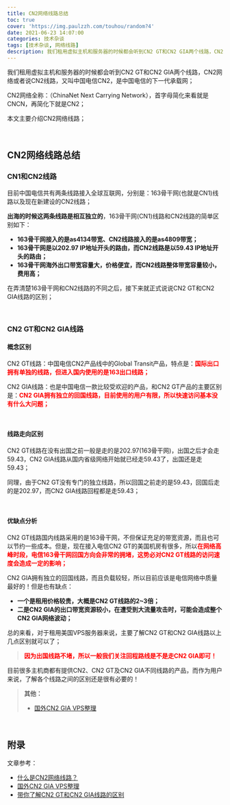 ```yaml
---
title: CN2网络线路总结
toc: true
cover: 'https://img.paulzzh.com/touhou/random?4'
date: 2021-06-23 14:07:00
categories: 技术杂谈
tags: [技术杂谈, 网络线路]
description: 我们租用虚拟主机和服务器的时候都会听到CN2 GT和CN2 GIA两个线路，CN2网络或者说CN2线路，又叫中国电信CN2，是中国电信的下一代承载网；CN2网络全称：（ChinaNet Next Carrying Network），首字母简化来看就是CNCN，再简化下就是CN2；本文主要介绍CN2网络线路；
---
```


我们租用虚拟主机和服务器的时候都会听到CN2 GT和CN2 GIA两个线路，CN2网络或者说CN2线路，又叫中国电信CN2，是中国电信的下一代承载网；

CN2网络全称：（ChinaNet Next Carrying Network），首字母简化来看就是CNCN，再简化下就是CN2；

本文主要介绍CN2网络线路；

<br/>

<!--more-->

## **CN2网络线路总结**

### **CN1和CN2线路**

目前中国电信共有两条线路接入全球互联网，分别是：163骨干网(也就是CN1)线路以及现在新建设的CN2线路；

**出海的时候这两条线路是相互独立的**，163骨干网(CN1)线路和CN2线路的简单区别如下：

-   **163骨干网接入的是as4134带宽、CN2线路接入的是as4809带宽；**
-   **163骨干网是以202.97 IP地址开头的路由，而CN2线路是以59.43 IP地址开头的路由；**
-   **163骨干网海外出口带宽容量大，价格便宜，而CN2线路整体带宽容量较小，费用高；**

在弄清楚163骨干网和CN2线路的不同之后，接下来就正式说说CN2 GT和CN2 GIA线路的区别；

<br/>

### **CN2 GT和CN2 GIA线路**

#### **概念区别**

CN2 GT线路：中国电信CN2产品线中的Global Transit产品，特点是：<font color="#f00">**国际出口拥有单独的线路，但进入国内使用的是163出口线路；**</font>

CN2 GIA线路：也是中国电信一款比较受欢迎的产品，和CN2 GT产品的主要区别是：<font color="#f00">**CN2 GIA拥有独立的回国线路，目前使用的用户有限，所以快速访问基本没有什么大问题；**</font>

<br/>

#### **线路走向区别**

CN2 GT线路在没有出国之前一般是走的是202.97(163骨干网)，出国之后才会走59.43，CN2 GIA线路从国内省级网络开始就已经走59.43了，出国还是走59.43；

同理，由于CN2 GT没有专门的独立线路，所以回国之前走的是59.43，回国后走的是202.97，而CN2 GIA线路回程都是走59.43；

<br/>

#### **优缺点分析**

CN2 GT线路国内线路采用的是163骨干网，不但保证充足的带宽资源，而且也可以节约一些成本。但是，现在接入电信CN2 GT的美国机房有很多，所以<font color="#f00">**在网络高峰时段，电信163骨干网回国方向会非常的拥堵，这势必对CN2 GT线路的访问速度会造成一定的影响；**</font>

CN2 GIA拥有独立的回国线路，而且负载较轻，所以目前应该是电信网络中质量最好的！但是也有缺点：

-   **一个是租用价格较贵，大概是CN2 GT线路的2~3倍；**
-   **二是CN2 GIA的出口带宽资源较小，在遭受到大流量攻击时，可能会造成整个CN2 GIA网络波动；**

总的来看，对于租用美国VPS服务器来说，主要了解CN2 GT和CN2 GIA线路以上几点区别就可以了；

>   <font color="#f00">**因为出国线路不堵，所以一般我们关注回程路线是不是走CN2 GIA即可！**</font>

目前很多主机商都有提供CN2、CN2 GT及CN2 GIA不同线路的产品，而作为用户来说，了解各个线路之间的区别还是很有必要的！

>   **其他：**
>
>   -   [国外CN2 GIA VPS整理](https://zhuanlan.zhihu.com/p/103893502)

<br/>

## **附录**

文章参考：

-   [什么是CN2网络线路？](https://www.zhujiceping.com/29934.html)
-   [国外CN2 GIA VPS整理](https://zhuanlan.zhihu.com/p/103893502)
-   [带你了解CN2 GT和CN2 GIA线路的区别](https://developer.aliyun.com/article/762091)

<br/>
